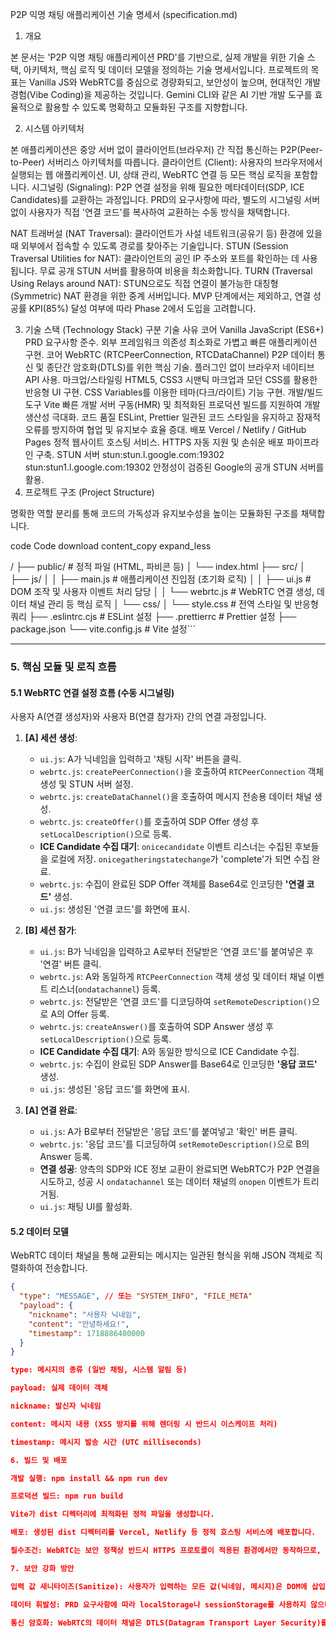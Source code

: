 P2P 익명 채팅 애플리케이션 기술 명세서 (specification.md)
1. 개요

본 문서는 'P2P 익명 채팅 애플리케이션 PRD'를 기반으로, 실제 개발을 위한 기술 스택, 아키텍처, 핵심 로직 및 데이터 모델을 정의하는 기술 명세서입니다. 프로젝트의 목표는 Vanilla JS와 WebRTC를 중심으로 경량화되고, 보안성이 높으며, 현대적인 개발 경험(Vibe Coding)을 제공하는 것입니다. Gemini CLI와 같은 AI 기반 개발 도구를 효율적으로 활용할 수 있도록 명확하고 모듈화된 구조를 지향합니다.

2. 시스템 아키텍처

본 애플리케이션은 중앙 서버 없이 클라이언트(브라우저) 간 직접 통신하는 P2P(Peer-to-Peer) 서버리스 아키텍처를 따릅니다.
클라이언트 (Client): 사용자의 브라우저에서 실행되는 웹 애플리케이션. UI, 상태 관리, WebRTC 연결 등 모든 핵심 로직을 포함합니다.
시그널링 (Signaling): P2P 연결 설정을 위해 필요한 메타데이터(SDP, ICE Candidates)를 교환하는 과정입니다. PRD의 요구사항에 따라, 별도의 시그널링 서버 없이 사용자가 직접 '연결 코드'를 복사하여 교환하는 수동 방식을 채택합니다.

NAT 트래버설 (NAT Traversal): 클라이언트가 사설 네트워크(공유기 등) 환경에 있을 때 외부에서 접속할 수 있도록 경로를 찾아주는 기술입니다.
STUN (Session Traversal Utilities for NAT): 클라이언트의 공인 IP 주소와 포트를 확인하는 데 사용됩니다. 무료 공개 STUN 서버를 활용하여 비용을 최소화합니다.
TURN (Traversal Using Relays around NAT): STUN으로도 직접 연결이 불가능한 대칭형(Symmetric) NAT 환경을 위한 중계 서버입니다. MVP 단계에서는 제외하고, 연결 성공률 KPI(85%) 달성 여부에 따라 Phase 2에서 도입을 고려합니다.

3. 기술 스택 (Technology Stack)
구분	기술	사유
코어	Vanilla JavaScript (ES6+)	PRD 요구사항 준수. 외부 프레임워크 의존성 최소화로 가볍고 빠른 애플리케이션 구현.
코어	WebRTC (RTCPeerConnection, RTCDataChannel)	P2P 데이터 통신 및 종단간 암호화(DTLS)를 위한 핵심 기술. 플러그인 없이 브라우저 네이티브 API 사용.
마크업/스타일링	HTML5, CSS3	시맨틱 마크업과 모던 CSS를 활용한 반응형 UI 구현. CSS Variables를 이용한 테마(다크/라이트) 기능 구현.
개발/빌드 도구	Vite	빠른 개발 서버 구동(HMR) 및 최적화된 프로덕션 빌드를 지원하여 개발 생산성 극대화.
코드 품질	ESLint, Prettier	일관된 코드 스타일을 유지하고 잠재적 오류를 방지하여 협업 및 유지보수 효율 증대.
배포	Vercel / Netlify / GitHub Pages	정적 웹사이트 호스팅 서비스. HTTPS 자동 지원 및 손쉬운 배포 파이프라인 구축.
STUN 서버	stun:stun.l.google.com:19302 <br> stun:stun1.l.google.com:19302	안정성이 검증된 Google의 공개 STUN 서버를 활용.
4. 프로젝트 구조 (Project Structure)

명확한 역할 분리를 통해 코드의 가독성과 유지보수성을 높이는 모듈화된 구조를 채택합니다.

code
Code
download
content_copy
expand_less

/
├── public/                  # 정적 파일 (HTML, 파비콘 등)
│   └── index.html
├── src/
│   ├── js/
│   │   ├── main.js          # 애플리케이션 진입점 (초기화 로직)
│   │   ├── ui.js            # DOM 조작 및 사용자 이벤트 처리 담당
│   │   └── webrtc.js        # WebRTC 연결 생성, 데이터 채널 관리 등 핵심 로직
│   └── css/
│       └── style.css        # 전역 스타일 및 반응형 쿼리
├── .eslintrc.cjs            # ESLint 설정
├── .prettierrc              # Prettier 설정
├── package.json
└── vite.config.js           # Vite 설정```

---

### 5. 핵심 모듈 및 로직 흐름

#### 5.1 WebRTC 연결 설정 흐름 (수동 시그널링)

사용자 A(연결 생성자)와 사용자 B(연결 참가자) 간의 연결 과정입니다.

1.  **[A] 세션 생성**:
    - `ui.js`: A가 닉네임을 입력하고 '채팅 시작' 버튼을 클릭.
    - `webrtc.js`: `createPeerConnection()`을 호출하여 `RTCPeerConnection` 객체 생성 및 STUN 서버 설정.
    - `webrtc.js`: `createDataChannel()`을 호출하여 메시지 전송용 데이터 채널 생성.
    - `webrtc.js`: `createOffer()`를 호출하여 SDP Offer 생성 후 `setLocalDescription()`으로 등록.
    - **ICE Candidate 수집 대기**: `onicecandidate` 이벤트 리스너는 수집된 후보들을 로컬에 저장. `onicegatheringstatechange`가 'complete'가 되면 수집 완료.
    - `webrtc.js`: 수집이 완료된 SDP Offer 객체를 Base64로 인코딩한 **'연결 코드'** 생성.
    - `ui.js`: 생성된 '연결 코드'를 화면에 표시.

2.  **[B] 세션 참가**:
    - `ui.js`: B가 닉네임을 입력하고 A로부터 전달받은 '연결 코드'를 붙여넣은 후 '연결' 버튼 클릭.
    - `webrtc.js`: A와 동일하게 `RTCPeerConnection` 객체 생성 및 데이터 채널 이벤트 리스너(`ondatachannel`) 등록.
    - `webrtc.js`: 전달받은 '연결 코드'를 디코딩하여 `setRemoteDescription()`으로 A의 Offer 등록.
    - `webrtc.js`: `createAnswer()`를 호출하여 SDP Answer 생성 후 `setLocalDescription()`으로 등록.
    - **ICE Candidate 수집 대기**: A와 동일한 방식으로 ICE Candidate 수집.
    - `webrtc.js`: 수집이 완료된 SDP Answer를 Base64로 인코딩한 **'응답 코드'** 생성.
    - `ui.js`: 생성된 '응답 코드'를 화면에 표시.

3.  **[A] 연결 완료**:
    - `ui.js`: A가 B로부터 전달받은 '응답 코드'를 붙여넣고 '확인' 버튼 클릭.
    - `webrtc.js`: '응답 코드'를 디코딩하여 `setRemoteDescription()`으로 B의 Answer 등록.
    - **연결 성공**: 양측의 SDP와 ICE 정보 교환이 완료되면 WebRTC가 P2P 연결을 시도하고, 성공 시 `ondatachannel` 또는 데이터 채널의 `onopen` 이벤트가 트리거됨.
    - `ui.js`: 채팅 UI를 활성화.

#### 5.2 데이터 모델

WebRTC 데이터 채널을 통해 교환되는 메시지는 일관된 형식을 위해 JSON 객체로 직렬화하여 전송합니다.

```json
{
  "type": "MESSAGE", // 또는 "SYSTEM_INFO", "FILE_META"
  "payload": {
    "nickname": "사용자 닉네임",
    "content": "안녕하세요!",
    "timestamp": 1718886400000
  }
}

type: 메시지의 종류 (일반 채팅, 시스템 알림 등)

payload: 실제 데이터 객체

nickname: 발신자 닉네임

content: 메시지 내용 (XSS 방지를 위해 렌더링 시 반드시 이스케이프 처리)

timestamp: 메시지 발송 시간 (UTC milliseconds)

6. 빌드 및 배포

개발 실행: npm install && npm run dev

프로덕션 빌드: npm run build

Vite가 dist 디렉터리에 최적화된 정적 파일을 생성합니다.

배포: 생성된 dist 디렉터리를 Vercel, Netlify 등 정적 호스팅 서비스에 배포합니다.

필수조건: WebRTC는 보안 정책상 반드시 HTTPS 프로토콜이 적용된 환경에서만 동작하므로, 배포 시 HTTPS 설정이 필수입니다.

7. 보안 강화 방안

입력 값 새니타이즈(Sanitize): 사용자가 입력하는 모든 값(닉네임, 메시지)은 DOM에 삽입되기 전에 반드시 텍스트로 처리(element.textContent)하여 Cross-Site Scripting(XSS) 공격을 원천 차단합니다.

데이터 휘발성: PRD 요구사항에 따라 localStorage나 sessionStorage를 사용하지 않으며, 모든 대화 내용은 메모리에만 존재하고 페이지 종료 시 소멸됩니다.

통신 암호화: WebRTC의 데이터 채널은 DTLS(Datagram Transport Layer Security)를 통해 기본적으로 종단간 암호화되므로, 제3자가 메시지를 가로챌 수 없습니다.